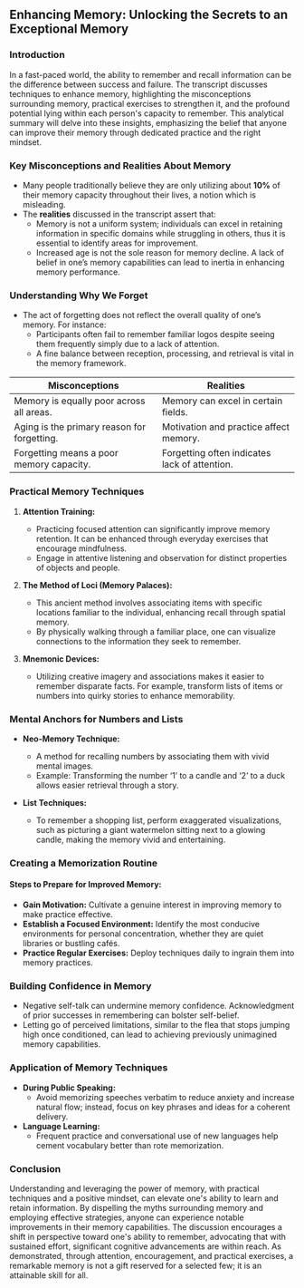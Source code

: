 ## **Enhancing Memory: Unlocking the Secrets to an Exceptional Memory**

### **Introduction**

In a fast-paced world, the ability to remember and recall information can be the difference between success and failure. The transcript discusses techniques to enhance memory, highlighting the misconceptions surrounding memory, practical exercises to strengthen it, and the profound potential lying within each person's capacity to remember. This analytical summary will delve into these insights, emphasizing the belief that anyone can improve their memory through dedicated practice and the right mindset.

### **Key Misconceptions and Realities About Memory**

- Many people traditionally believe they are only utilizing about **10%** of their memory capacity throughout their lives, a notion which is misleading.
- The **realities** discussed in the transcript assert that:
  - Memory is not a uniform system; individuals can excel in retaining information in specific domains while struggling in others, thus it is essential to identify areas for improvement.
  - Increased age is not the sole reason for memory decline. A lack of belief in one’s memory capabilities can lead to inertia in enhancing memory performance.

### **Understanding Why We Forget**

- The act of forgetting does not reflect the overall quality of one’s memory. For instance:
  - Participants often fail to remember familiar logos despite seeing them frequently simply due to a lack of attention.
  - A fine balance between reception, processing, and retrieval is vital in the memory framework.

| **Misconceptions**                          | **Realities**                                 |
| ------------------------------------------- | --------------------------------------------- |
| Memory is equally poor across all areas.    | Memory can excel in certain fields.           |
| Aging is the primary reason for forgetting. | Motivation and practice affect memory.        |
| Forgetting means a poor memory capacity.    | Forgetting often indicates lack of attention. |

### **Practical Memory Techniques**

1. **Attention Training:**

   - Practicing focused attention can significantly improve memory retention. It can be enhanced through everyday exercises that encourage mindfulness.
   - Engage in attentive listening and observation for distinct properties of objects and people.

2. **The Method of Loci (Memory Palaces):**

   - This ancient method involves associating items with specific locations familiar to the individual, enhancing recall through spatial memory.
   - By physically walking through a familiar place, one can visualize connections to the information they seek to remember.

3. **Mnemonic Devices:**
   - Utilizing creative imagery and associations makes it easier to remember disparate facts. For example, transform lists of items or numbers into quirky stories to enhance memorability.

### **Mental Anchors for Numbers and Lists**

- **Neo-Memory Technique:**

  - A method for recalling numbers by associating them with vivid mental images.
  - Example: Transforming the number ‘1’ to a candle and ‘2’ to a duck allows easier retrieval through a story.

- **List Techniques:**
  - To remember a shopping list, perform exaggerated visualizations, such as picturing a giant watermelon sitting next to a glowing candle, making the memory vivid and entertaining.

### **Creating a Memorization Routine**

#### **Steps to Prepare for Improved Memory:**

- **Gain Motivation:** Cultivate a genuine interest in improving memory to make practice effective.
- **Establish a Focused Environment:** Identify the most conducive environments for personal concentration, whether they are quiet libraries or bustling cafés.
- **Practice Regular Exercises:** Deploy techniques daily to ingrain them into memory practices.

### **Building Confidence in Memory**

- Negative self-talk can undermine memory confidence. Acknowledgment of prior successes in remembering can bolster self-belief.
- Letting go of perceived limitations, similar to the flea that stops jumping high once conditioned, can lead to achieving previously unimagined memory capabilities.

### **Application of Memory Techniques**

- **During Public Speaking:**
  - Avoid memorizing speeches verbatim to reduce anxiety and increase natural flow; instead, focus on key phrases and ideas for a coherent delivery.
- **Language Learning:**
  - Frequent practice and conversational use of new languages help cement vocabulary better than rote memorization.

### **Conclusion**

Understanding and leveraging the power of memory, with practical techniques and a positive mindset, can elevate one's ability to learn and retain information. By dispelling the myths surrounding memory and employing effective strategies, anyone can experience notable improvements in their memory capabilities. The discussion encourages a shift in perspective toward one's ability to remember, advocating that with sustained effort, significant cognitive advancements are within reach. As demonstrated, through attention, encouragement, and practical exercises, a remarkable memory is not a gift reserved for a selected few; it is an attainable skill for all.
